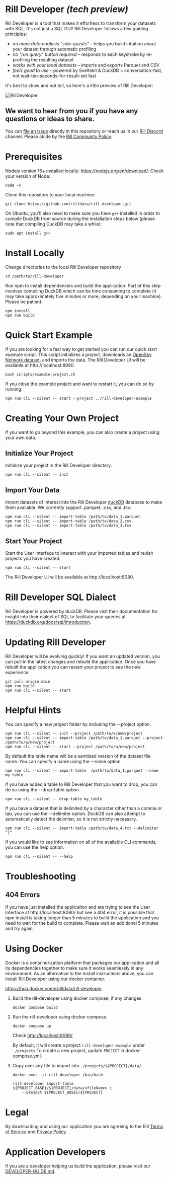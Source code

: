 # Rill Developer **_(tech preview)_**
Rill Developer is a tool that makes it effortless to transform your datasets with SQL. It's not just a SQL GUI! Rill Developer follows a few guiding principles:
- *no more data analysis "side-quests"* – helps you build intuition about your dataset through automatic profiling
- *no "run query" button required* – responds to each keystroke by re-profiling the resulting dataset
- *works with your local datasets* – imports and exports Parquet and CSV
- *feels good to use* – powered by Sveltekit & DuckDB = conversation-fast, not wait-ten-seconds-for-result-set fast

It's best to show and not tell, so here's a little preview of Rill Developer:

![RillDeveloper](https://user-images.githubusercontent.com/5587788/160640657-2b68a230-9dcb-4236-a6c8-df5263c33443.gif)


## We want to hear from you if you have any questions or ideas to share.
You can [file an issue](https://github.com/rilldata/rill-developer/issues/new/choose) directly in this repository or reach us in our [Rill Discord](https://bit.ly/3unvA05) channel. Please abide by the [Rill Community Policy](https://github.com/rilldata/rill-developer/blob/main/COMMUNITY-POLICY.md).

# Prerequisites
Nodejs version 16+ installed locally: https://nodejs.org/en/download/. Check your version of Node:
```
node -v
```
Clone this repository to your local machine:
```
git clone https://github.com/rilldata/rill-developer.git
```

On Ubuntu, you'll also need to make sure you have `g++` installed in order to compile DuckDB from source during the installation steps below (please note that compiling DuckDB may take a while):
```
sudo apt install g++
```

# Install Locally
Change directories to the local Rill Developer repository
```
cd /path/to/rill-developer
```
Run npm to install dependencies and build the application.
Part of this step involves compiling DuckDB which can be time consuming to complete (it may take approximately five minutes or more, depending on your machine).
Please be patient.

```
npm install
npm run build
```

# Quick Start Example
If you are looking for a fast way to get started you can run our quick start example script. This script initializes a project, downloads an [OpenSky Network dataset](https://zenodo.org/record/6325961#.YjDFvhDMI0Q), and imports the data. The Rill Developer UI will be available at http://localhost:8080.
```
bash scripts/example-project.sh
```

If you close the example project and want to restart it, you can do so by running:
```
npm run cli --silent -- start --project ../rill-developer-example
```

# Creating Your Own Project
If you want to go beyond this example, you can also create a project using your own data.

## Initialize Your Project
Initialize your project in the Rill Developer directory.
```
npm run cli --silent -- init
```
## Import Your Data
Import datasets of interest into the Rill Developer [duckDB](https://duckdb.org/docs/sql/introduction) database to make them available. We currently support .parquet, .csv, and .tsv.
```
npm run cli --silent -- import-table /path/to/data_1.parquet
npm run cli --silent -- import-table /path/to/data_2.csv
npm run cli --silent -- import-table /path/to/data_3.tsv
```

## Start Your Project
Start the User Interface to interact with your imported tables and revisit projects you have created.
```
npm run cli --silent -- start
```
The Rill Developer UI will be available at http://localhost:8080.

# Rill Developer SQL Dialect
Rill Developer is powered by duckDB. Please visit their documentation for insight into their dialect of SQL to facilitate your queries at https://duckdb.org/docs/sql/introduction.

# Updating Rill Developer
Rill Developer will be evolving quickly! If you want an updated version, you can pull in the latest changes and rebuild the application. Once you have rebuilt the application you can restart your project to see the new experience.
```
git pull origin main
npm run build
npm run cli --silent -- start
```

# Helpful Hints
You can specify a new project folder by including the --project option.
```
npm run cli --silent -- init --project /path/to/a/new/project
npm run cli --silent -- import-table /path/to/data_1.parquet --project /path/to/a/new/project
npm run cli --silent -- start --project /path/to/a/new/project
```
By default the table name will be a sanitized version of the dataset file name. You can specify a name using the --name option.
```
npm run cli --silent -- import-table  /path/to/data_1.parquet --name my_table
```
If you have added a table to Rill Developer that you want to drop, you can do so using the --drop-table option.
```
npm run cli --silent -- drop-table my_table
```
If you have a dataset that is delimited by a character other than a comma or tab, you can use the --delimiter option. DuckDB can also attempt to automatically detect the delimiter, so it is not strictly necessary.
```
npm run cli --silent -- import-table /path/to/data_4.txt --delimiter "|"
```
If you would like to see information on all of the available CLI commands, you can use the help option.
```
npm run cli --silent -- --help
```

# Troubleshooting

## 404 Errors
If you have just installed the applicaiton and are trying to see the User Interface at http://localhost:8080/ but see a 404 error, it is possible that npm install is taking longer than 5 minutes to build the application and you need to wait for the build to complete. Please wait an additional 5 minutes and try again.

# Using Docker
Docker is a containerization platform that packages our application and all its dependencies together to make sure it works seamlessly in any environment. As an alternative to the Install instructions above, you can install Rill Developer using our docker container.

https://hub.docker.com/r/rilldata/rill-developer

1. Build the rill-developer using docker compose, if any changes.
    ```
    docker compose build
    ```

1. Run the rill-developer using docker compose.
    ```
    docker compose up
    ```
    
    Check [http://localhost:8080/](http://localhost:8080/)
    
    By default, it will create a project `rill-developer-example` under `./projects`
    To create a new project, update `PROJECT` in docker-compose.yml.

1. Copy over any file to import into `./projects/${PROJECT}/data/`
    ```
    docker exec -it rill-developer /bin/bash
    
    rill-developer import-table ${PROJECT_BASE}/${PROJECT}/data/<fileName> \
        --project ${PROJECT_BASE}/${PROJECT} 
    ```

# Legal
By downloading and using our application you are agreeing to the Rill [Terms of Service](https://www.rilldata.com/legal/tos) and [Privacy Policy](https://www.rilldata.com/legal/privacy).

# Application Developers
If you are a developer helping us build the application, please visit our [DEVELOPER-GUIDE.md](https://github.com/rilldata/rill-developer/blob/main/DEVELOPER-GUIDE.md).
